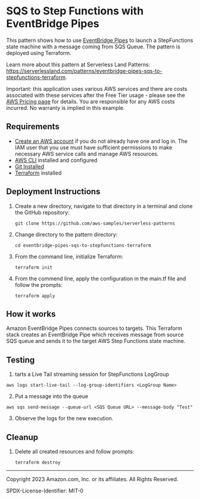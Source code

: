 # SQS to Step Functions with EventBridge Pipes

This pattern shows how to use [EventBridge Pipes](https://docs.aws.amazon.com/eventbridge/latest/userguide/eb-pipes.html) to launch a StepFunctions state machine with a message coming from SQS Queue. The pattern is deployed using Terraform.

Learn more about this pattern at Serverless Land Patterns: https://serverlessland.com/patterns/eventbridge-pipes-sqs-to-stepfunctions-terraform.

Important: this application uses various AWS services and there are costs associated with these services after the Free Tier usage - please see the [AWS Pricing page](https://aws.amazon.com/pricing/) for details. You are responsible for any AWS costs incurred. No warranty is implied in this example.

## Requirements

* [Create an AWS account](https://portal.aws.amazon.com/gp/aws/developer/registration/index.html) if you do not already have one and log in. The IAM user that you use must have sufficient permissions to make necessary AWS service calls and manage AWS resources.
* [AWS CLI](https://docs.aws.amazon.com/cli/latest/userguide/install-cliv2.html) installed and configured
* [Git Installed](https://git-scm.com/book/en/v2/Getting-Started-Installing-Git)
* [Terraform](https://learn.hashicorp.com/tutorials/terraform/install-cli?in=terraform/aws-get-started) installed

## Deployment Instructions

1. Create a new directory, navigate to that directory in a terminal and clone the GitHub repository:
    ``` 
    git clone https://github.com/aws-samples/serverless-patterns
    ```
1. Change directory to the pattern directory:
    ```
    cd eventbridge-pipes-sqs-to-stepfunctions-terraform
    ```
1. From the command line, initialize Terraform:
    ```
    terraform init
    ```
1. From the commend line, apply the configuration in the main.tf file and follow the prompts:
    ```
    terraform apply
    ```

## How it works

Amazon EventBridge Pipes connects sources to targets. This Terraform stack creates an EventBridge Pipe which receives message from source SQS queue and sends it to the target AWS Step Functions state machine. 

## Testing

1. tarts a Live Tail streaming session for StepFunctions LogGroup 

```
aws logs start-live-tail --log-group-identifiers <LogGroup Name>
```

2. Put a message into the queue

```
aws sqs send-message --queue-url <SQS Queue URL> --message-body "Test"
```

3. Observe the logs for the new execution.

## Cleanup
 
1. Delete all created resources and follow prompts:
    ```
    terraform destroy
    ```
----
Copyright 2023 Amazon.com, Inc. or its affiliates. All Rights Reserved.

SPDX-License-Identifier: MIT-0